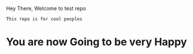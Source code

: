 Hey There,
Welcome to test repo

``
This repo is for cool peoples
``

# You are now Going to be very Happy
